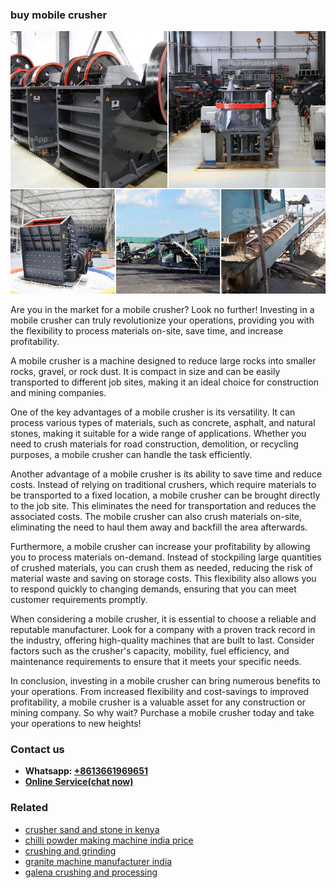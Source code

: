 <h3>buy mobile crusher</h3><img src='1706767865.jpg' alt=''><p>Are you in the market for a mobile crusher? Look no further! Investing in a mobile crusher can truly revolutionize your operations, providing you with the flexibility to process materials on-site, save time, and increase profitability.</p><p>A mobile crusher is a machine designed to reduce large rocks into smaller rocks, gravel, or rock dust. It is compact in size and can be easily transported to different job sites, making it an ideal choice for construction and mining companies.</p><p>One of the key advantages of a mobile crusher is its versatility. It can process various types of materials, such as concrete, asphalt, and natural stones, making it suitable for a wide range of applications. Whether you need to crush materials for road construction, demolition, or recycling purposes, a mobile crusher can handle the task efficiently.</p><p>Another advantage of a mobile crusher is its ability to save time and reduce costs. Instead of relying on traditional crushers, which require materials to be transported to a fixed location, a mobile crusher can be brought directly to the job site. This eliminates the need for transportation and reduces the associated costs. The mobile crusher can also crush materials on-site, eliminating the need to haul them away and backfill the area afterwards.</p><p>Furthermore, a mobile crusher can increase your profitability by allowing you to process materials on-demand. Instead of stockpiling large quantities of crushed materials, you can crush them as needed, reducing the risk of material waste and saving on storage costs. This flexibility also allows you to respond quickly to changing demands, ensuring that you can meet customer requirements promptly.</p><p>When considering a mobile crusher, it is essential to choose a reliable and reputable manufacturer. Look for a company with a proven track record in the industry, offering high-quality machines that are built to last. Consider factors such as the crusher's capacity, mobility, fuel efficiency, and maintenance requirements to ensure that it meets your specific needs.</p><p>In conclusion, investing in a mobile crusher can bring numerous benefits to your operations. From increased flexibility and cost-savings to improved profitability, a mobile crusher is a valuable asset for any construction or mining company. So why wait? Purchase a mobile crusher today and take your operations to new heights!</p><h3>Contact us</h3><ul><li><strong>Whatsapp:&nbsp;<a href="https://wa.me/8613661969651">+8613661969651</a></strong></li><li><a href="https://swt.shibang-china.com/?git&amp;zhl&amp;buy mobile crusher"><strong>Online Service(chat now)</strong></a></li></ul><h3>Related</h3><ul><li><a href='crusher sand and stone in kenya.md'>crusher sand and stone in kenya</a></li><li><a href='chilli powder making machine india price.md'>chilli powder making machine india price</a></li><li><a href='crushing and grinding.md'>crushing and grinding</a></li><li><a href='granite machine manufacturer india.md'>granite machine manufacturer india</a></li><li><a href='galena crushing and processing.md'>galena crushing and processing</a></li></ul>